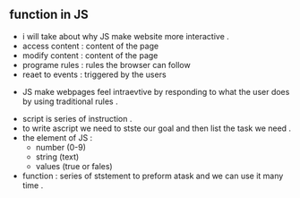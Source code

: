 ## function in JS

 - i will take about why JS make website more interactive .
 - access content : content of the page
 - modify content : content of the page 
 - programe rules : rules the browser can follow 
 - reaet to events : triggered by the users 

* JS make webpages feel intraevtive by responding to what the user does by using traditional rules .
 - script is series of instruction .
 - to write ascript we need to stste our goal and then list the task we need .
 - the element of JS :
      * number (0-9) 
      * string (text) 
      * values (true or fales)
 - function : series of ststement to preform atask and we can use it many time .
